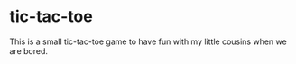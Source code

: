 # tic-tac-toe
This is a small tic-tac-toe game to have fun with my little cousins when we are bored.
